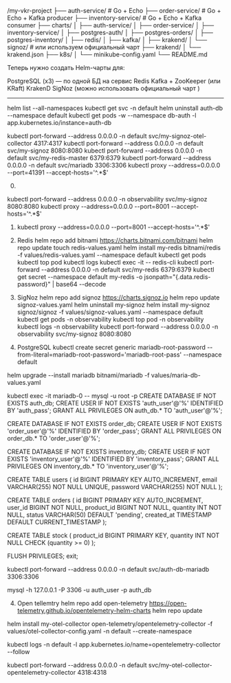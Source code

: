 /my-vkr-project
├── auth-service/               # Go + Echo
├── order-service/              # Go + Echo + Kafka producer
├── inventory-service/          # Go + Echo + Kafka consumer
├── charts/
│   ├── auth-service/
│   ├── order-service/
│   ├── inventory-service/
│   ├── postgres-auth/
│   ├── postgres-orders/
│   ├── postgres-inventory/
│   ├── redis/
│   ├── kafka/
│   ├── krakend/
│   └── signoz/                 # или используем официальный чарт
├── krakend/
│   └── krakend.json
├── k8s/
│   └── minikube-config.yaml
└── README.md


Теперь нужно создать Helm-чарты для:

PostgreSQL (x3) — по одной БД на сервис
Redis
Kafka + ZooKeeper (или KRaft)
KrakenD
SigNoz (можно использовать официальный чарт )

--------------------------------------------------------------------------------
helm list --all-namespaces
kubectl get svc -n default
helm uninstall auth-db --namespace default
kubectl get pods -w --namespace db-auth -l app.kubernetes.io/instance=auth-db

kubectl port-forward --address 0.0.0.0 -n default svc/my-signoz-otel-collector 4317:4317
kubectl port-forward --address 0.0.0.0 -n default svc/my-signoz 8080:8080
kubectl port-forward --address 0.0.0.0 -n default svc/my-redis-master 6379:6379
kubectl port-forward --address 0.0.0.0 -n default svc/mariadb 3306:3306
kubectl proxy --address=0.0.0.0 --port=41391 --accept-hosts='^.*$'

0.
kubectl port-forward --address 0.0.0.0 -n observability svc/my-signoz 8080:8080
kubectl proxy --address=0.0.0.0 --port=8001 --accept-hosts='^.*$'


1. kubectl proxy --address=0.0.0.0 --port=8001 --accept-hosts='^.*$'

2. Redis
helm repo add bitnami https://charts.bitnami.com/bitnami
helm repo update
touch redis-values.yaml
helm install my-redis bitnami/redis -f values/redis-values.yaml --namespace default
kubectl get pods
kubectl top pod
kubectl logs <redis-pod-name>
kubectl exec -it <redis-pod-name> -- redis-cli
kubectl port-forward --address 0.0.0.0 -n default svc/my-redis 6379:6379
kubectl get secret --namespace default my-redis -o jsonpath="{.data.redis-password}" | base64 --decode

3. SigNoz
helm repo add signoz https://charts.signoz.io
helm repo update
signoz-values.yaml
helm uninstall my-signoz
helm install my-signoz signoz/signoz -f values/signoz-values.yaml --namespace default
kubectl get pods -n observability
kubectl top pod -n observability
kubectl logs -n observability <pod-name>
kubectl port-forward --address 0.0.0.0 -n observability svc/my-signoz 8080:8080

3. PostgreSQL
kubectl create secret generic mariadb-root-password --from-literal=mariadb-root-password='mariadb-root-pass' --namespace default

helm upgrade --install mariadb bitnami/mariadb -f values/maria-db-values.yaml

kubectl exec -it mariadb-0 -- mysql -u root -p
CREATE DATABASE IF NOT EXISTS auth_db;
CREATE USER IF NOT EXISTS 'auth_user'@'%' IDENTIFIED BY 'auth_pass';
GRANT ALL PRIVILEGES ON auth_db.* TO 'auth_user'@'%';

CREATE DATABASE IF NOT EXISTS order_db;
CREATE USER IF NOT EXISTS 'order_user'@'%' IDENTIFIED BY 'order_pass';
GRANT ALL PRIVILEGES ON order_db.* TO 'order_user'@'%';

CREATE DATABASE IF NOT EXISTS inventory_db;
CREATE USER IF NOT EXISTS 'inventory_user'@'%' IDENTIFIED BY 'inventory_pass';
GRANT ALL PRIVILEGES ON inventory_db.* TO 'inventory_user'@'%';

CREATE TABLE users (
  id BIGINT PRIMARY KEY AUTO_INCREMENT,
  email VARCHAR(255) NOT NULL UNIQUE,
  password VARCHAR(255) NOT NULL
);

CREATE TABLE orders (
  id BIGINT PRIMARY KEY AUTO_INCREMENT,
  user_id BIGINT NOT NULL,
  product_id BIGINT NOT NULL,
  quantity INT NOT NULL,
  status VARCHAR(50) DEFAULT 'pending',
  created_at TIMESTAMP DEFAULT CURRENT_TIMESTAMP
);

CREATE TABLE stock (
  product_id BIGINT PRIMARY KEY,
  quantity INT NOT NULL CHECK (quantity >= 0)
);

FLUSH PRIVILEGES;
exit;

kubectl port-forward --address 0.0.0.0 -n default svc/auth-db-mariadb 3306:3306

mysql -h 127.0.0.1 -P 3306 -u auth_user -p auth_db

4. Open tellemtry
helm repo add open-telemetry https://open-telemetry.github.io/opentelemetry-helm-charts
helm repo update

helm install my-otel-collector open-telemetry/opentelemetry-collector -f values/otel-collector-config.yaml -n default --create-namespace

kubectl logs -n default -l app.kubernetes.io/name=opentelemetry-collector --follow

kubectl port-forward --address 0.0.0.0 -n default svc/my-otel-collector-opentelemetry-collector 4318:4318
